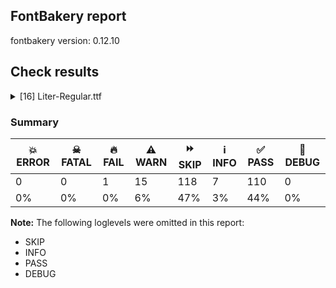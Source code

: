 ## FontBakery report

fontbakery version: 0.12.10





## Check results



<details><summary>[16] Liter-Regular.ttf</summary>
<div>
<details>
    <summary>🔥 <b>FAIL</b> Shapes languages in all GF glyphsets. <a href="https://fontbakery.readthedocs.io/en/stable/fontbakery/checks/googlefonts.glyphset.html#"></a></summary>
    <div>







* 🔥 **FAIL** <p>GF_Latin_Core glyphset:</p>
<table>
<thead>
<tr>
<th align="left">Language</th>
<th align="left">FAIL messages</th>
</tr>
</thead>
<tbody>
<tr>
<td align="left">nl_Latn (Dutch)</td>
<td align="left">Shaper didn't attach acutecomb to J</td>
</tr>
</tbody>
</table>
 [code: failed-language-shaping]



</div>
</details>

<details>
    <summary>⚠️ <b>WARN</b> Check accent of Lcaron, dcaron, lcaron, tcaron <a href="https://fontbakery.readthedocs.io/en/stable/fontbakery/checks/universal.html#"></a></summary>
    <div>









* ⚠️ **WARN** <p>dcaron is decomposed and therefore could not be checked. Please check manually.</p>
 [code: decomposed-outline]



</div>
</details>

<details>
    <summary>⚠️ <b>WARN</b> Check if each glyph has the recommended amount of contours. <a href="https://fontbakery.readthedocs.io/en/stable/fontbakery/checks/universal.html#"></a></summary>
    <div>







* ⚠️ **WARN** <p>This check inspects the glyph outlines and detects the total number of contours in each of them. The expected values are infered from the typical ammounts of contours observed in a large collection of reference font families. The divergences listed below may simply indicate a significantly different design on some of your glyphs. On the other hand, some of these may flag actual bugs in the font such as glyphs mapped to an incorrect codepoint. Please consider reviewing the design and codepoint assignment of these to make sure they are correct.</p>
<p>The following glyphs do not have the recommended number of contours:</p>
<pre><code>- Glyph name: uni00AD	Contours detected: 1	Expected: 0

- Glyph name: eogonek	Contours detected: 3	Expected: 2

- Glyph name: ij	Contours detected: 2	Expected: 3 or 4

- Glyph name: Lslash	Contours detected: 2	Expected: 1

- Glyph name: Eng	Contours detected: 2	Expected: 1

- Glyph name: OE	Contours detected: 3	Expected: 2

- Glyph name: Uogonek	Contours detected: 2	Expected: 1

- Glyph name: uni0409	Contours detected: 3	Expected: 2

- Glyph name: uni040A	Contours detected: 3	Expected: 2

- Glyph name: uni0459	Contours detected: 3	Expected: 2

- Glyph name: uni045A	Contours detected: 3	Expected: 2

- Glyph name: Eng	Contours detected: 2	Expected: 1

- Glyph name: Lslash	Contours detected: 2	Expected: 1

- Glyph name: OE	Contours detected: 3	Expected: 2

- Glyph name: Uogonek	Contours detected: 2	Expected: 1

- Glyph name: eogonek	Contours detected: 3	Expected: 2

- Glyph name: ij	Contours detected: 2	Expected: 3 or 4

- Glyph name: uni00AD	Contours detected: 1	Expected: 0

- Glyph name: uni0409	Contours detected: 3	Expected: 2

- Glyph name: uni040A	Contours detected: 3	Expected: 2

- Glyph name: uni0459	Contours detected: 3	Expected: 2

- Glyph name: uni045A	Contours detected: 3	Expected: 2
</code></pre>
 [code: contour-count]



</div>
</details>

<details>
    <summary>⚠️ <b>WARN</b> Check math signs have the same width. <a href="https://fontbakery.readthedocs.io/en/stable/fontbakery/checks/universal.html#"></a></summary>
    <div>







* ⚠️ **WARN** <p>The most common width is 554 among a set of 2 math glyphs.
The following math glyphs have a different width, though:</p>
<p>Width = 535:
plus</p>
<p>Width = 491:
less</p>
<p>Width = 574:
equal</p>
<p>Width = 501:
greater</p>
<p>Width = 588:
multiply</p>
 [code: width-outliers]



</div>
</details>

<details>
    <summary>⚠️ <b>WARN</b> Does the font contain a soft hyphen? <a href="https://fontbakery.readthedocs.io/en/stable/fontbakery/checks/universal.glyphset.html#"></a></summary>
    <div>







* ⚠️ **WARN** <p>This font has a 'Soft Hyphen' character.</p>
 [code: softhyphen]



</div>
</details>

<details>
    <summary>⚠️ <b>WARN</b> Check font contains no unreachable glyphs <a href="https://fontbakery.readthedocs.io/en/stable/fontbakery/checks/universal.glyphset.html#"></a></summary>
    <div>







* ⚠️ **WARN** <p>The following glyphs could not be reached by codepoint or substitution rules:</p>
<pre><code>- uni0306.cy

- uni030C.alt
</code></pre>
 [code: unreachable-glyphs]



</div>
</details>

<details>
    <summary>⚠️ <b>WARN</b> Validate size, and resolution of article images, and ensure article page has minimum length and includes visual assets. <a href="https://fontbakery.readthedocs.io/en/stable/fontbakery/checks/googlefonts.article.html#"></a></summary>
    <div>







* ⚠️ **WARN** <p>Family metadata at fonts/ttf does not have an article.</p>
 [code: lacks-article]



</div>
</details>

<details>
    <summary>⚠️ <b>WARN</b> Check for codepoints not covered by METADATA subsets. <a href="https://fontbakery.readthedocs.io/en/stable/fontbakery/checks/googlefonts.subsets.html#"></a></summary>
    <div>







* ⚠️ **WARN** <p>The following codepoints supported by the font are not covered by
any subsets defined in the font's metadata file, and will never
be served. You can solve this by either manually adding additional
subset declarations to METADATA.pb, or by editing the glyphset
definitions.</p>
<ul>
<li>U+02C7 CARON: try adding one of: canadian-aboriginal, tifinagh, yi</li>
<li>U+02D8 BREVE: try adding one of: canadian-aboriginal, yi</li>
<li>U+02D9 DOT ABOVE: try adding one of: canadian-aboriginal, yi</li>
<li>U+02DB OGONEK: try adding one of: canadian-aboriginal, yi</li>
<li>U+02DD DOUBLE ACUTE ACCENT: not included in any glyphset definition</li>
<li>U+0302 COMBINING CIRCUMFLEX ACCENT: try adding one of: tifinagh, cherokee, math, coptic</li>
<li>U+0306 COMBINING BREVE: try adding one of: tifinagh, old-permic</li>
<li>U+0307 COMBINING DOT ABOVE: try adding one of: canadian-aboriginal, tifinagh, math, syriac, old-permic, malayalam, tai-le, coptic</li>
<li>U+030A COMBINING RING ABOVE: try adding syriac</li>
<li>U+030B COMBINING DOUBLE ACUTE ACCENT: try adding one of: cherokee, osage</li>
<li>U+030C COMBINING CARON: try adding one of: cherokee, tai-le</li>
<li>U+0312 COMBINING TURNED COMMA ABOVE: not included in any glyphset definition</li>
<li>U+0326 COMBINING COMMA BELOW: not included in any glyphset definition</li>
<li>U+0327 COMBINING CEDILLA: not included in any glyphset definition</li>
<li>U+0328 COMBINING OGONEK: not included in any glyphset definition</li>
<li>U+0335 COMBINING SHORT STROKE OVERLAY: not included in any glyphset definition</li>
<li>U+0336 COMBINING LONG STROKE OVERLAY: not included in any glyphset definition</li>
<li>U+0337 COMBINING SHORT SOLIDUS OVERLAY: not included in any glyphset definition</li>
<li>U+0338 COMBINING LONG SOLIDUS OVERLAY: not included in any glyphset definition</li>
<li>U+0384 GREEK TONOS: try adding greek</li>
</ul>
<p>Or you can add the above codepoints to one of the subsets supported by the font: <code>cyrillic</code>, <code>latin</code>, <code>latin-ext</code></p>
 [code: unreachable-subsetting]



</div>
</details>

<details>
    <summary>⚠️ <b>WARN</b> Check OFL body text is correct. <a href="https://fontbakery.readthedocs.io/en/stable/fontbakery/checks/googlefonts.license.html#"></a></summary>
    <div>







* ⚠️ **WARN** <p>The OFL.txt body text is incorrect. Please use <a href="https://github.com/googlefonts/Unified-Font-Repository/blob/main/OFL.txt">https://github.com/googlefonts/Unified-Font-Repository/blob/main/OFL.txt</a> as a template. You should only modify the first line.</p>
<p>Lines changed:</p>
<p>- <a href="https://openfontlicense.org%5Cn">https://openfontlicense.org\n</a></p>
<p>+ <a href="https://openfontlicense.org/%5Cn">https://openfontlicense.org/\n</a></p>
 [code: incorrect-ofl-body-text]



</div>
</details>

<details>
    <summary>⚠️ <b>WARN</b> Ensure dotted circle glyph is present and can attach marks. <a href="https://fontbakery.readthedocs.io/en/stable/fontbakery/checks/shaping.html#"></a></summary>
    <div>







* ⚠️ **WARN** <p>No dotted circle glyph present</p>
 [code: missing-dotted-circle]



</div>
</details>

<details>
    <summary>⚠️ <b>WARN</b> Ensure soft_dotted characters lose their dot when combined with marks that replace the dot. <a href="https://fontbakery.readthedocs.io/en/stable/fontbakery/checks/shaping.html#"></a></summary>
    <div>







* ⚠️ **WARN** <p>The dot of soft dotted characters <em>should</em> disappear in other cases, for example: i̒ i̦̒ i̧̒ i̵̒ i̶̒ i̷̒ i̸̒ j̒ j̦̒ j̧̒ j̵̒ j̶̒ j̷̒ j̸̒ į̒ į̦̒ į̧̒ į̵̒ į̶̒ į̷̒</p>
<p>Your font fully covers the following languages that require the soft-dotted feature: Ukrainian (Cyrl, 29,273,587 speakers), Belarusian (Cyrl, 10,064,517 speakers), Lithuanian (Latn, 2,357,094 speakers).</p>
<p>Your font does <em>not</em> cover the following languages that require the soft-dotted feature: Mfumte (Latn, 79,000 speakers), Navajo (Latn, 166,319 speakers), Southern Kisi (Latn, 360,000 speakers), Fur (Latn, 1,230,163 speakers), Mundani (Latn, 34,000 speakers), Kpelle, Guinea (Latn, 622,000 speakers), Ma’di (Latn, 584,000 speakers), Koonzime (Latn, 40,000 speakers), Ekpeye (Latn, 226,000 speakers), Nateni (Latn, 100,000 speakers), Bete-Bendi (Latn, 100,000 speakers), Aghem (Latn, 38,843 speakers), Nzakara (Latn, 50,000 speakers), Dii (Latn, 71,000 speakers), Dutch (Latn, 31,709,104 speakers), Zapotec (Latn, 490,000 speakers), Ejagham (Latn, 120,000 speakers), Cicipu (Latn, 44,000 speakers), Basaa (Latn, 332,940 speakers), Gulay (Latn, 250,478 speakers), Yala (Latn, 200,000 speakers), Avokaya (Latn, 100,000 speakers), South Central Banda (Latn, 244,000 speakers), Ebira (Latn, 2,200,000 speakers), Kom (Latn, 360,685 speakers), Mango (Latn, 77,000 speakers), Lugbara (Latn, 2,200,000 speakers), Vute (Latn, 21,000 speakers), Ijo, Southeast (Latn, 2,471,000 speakers), Dan (Latn, 1,099,244 speakers), Igbo (Latn, 27,823,640 speakers), Makaa (Latn, 221,000 speakers), Ngbaka (Latn, 1,020,000 speakers), Sar (Latn, 500,000 speakers), Bafut (Latn, 158,146 speakers).</p>
 [code: soft-dotted]



</div>
</details>

<details>
    <summary>⚠️ <b>WARN</b> Are there any misaligned on-curve points? <a href="https://fontbakery.readthedocs.io/en/stable/fontbakery/checks/outline.html#"></a></summary>
    <div>







* ⚠️ **WARN** <p>The following glyphs have on-curve points which have potentially incorrect y coordinates:</p>
<pre><code>* Q (U+0051): X=449.0,Y=-2.0 (should be at baseline 0?)

* Z (U+005A): X=551.0,Y=-1.0 (should be at baseline 0?)

* a (U+0061): X=288.0,Y=1.0 (should be at baseline 0?)

* Ccedilla (U+00C7): X=313.0,Y=1.0 (should be at baseline 0?)

* Ccedilla (U+00C7): X=409.0,Y=1.0 (should be at baseline 0?)

* Lcaron (U+013D): X=403.0,Y=699.0 (should be at cap-height 700?)

* Lcaron (U+013D): X=517.0,Y=699.0 (should be at cap-height 700?)

* OE (U+0152): X=1044.0,Y=1.0 (should be at baseline 0?)

* OE (U+0152): X=598.0,Y=1.0 (should be at baseline 0?)

* OE (U+0152): X=598.0,Y=701.0 (should be at cap-height 700?)

* OE (U+0152): X=1044.0,Y=701.0 (should be at cap-height 700?)

* uni1E9E (U+1E9E): X=277.0,Y=1.0 (should be at baseline 0?)

* Zacute (U+0179): X=551.0,Y=-1.0 (should be at baseline 0?)

* Zcaron (U+017D): X=551.0,Y=-1.0 (should be at baseline 0?)

* Zdotaccent (U+017B): X=551.0,Y=-1.0 (should be at baseline 0?)

* aacute (U+00E1): X=288.0,Y=1.0 (should be at baseline 0?)

* abreve (U+0103): X=288.0,Y=1.0 (should be at baseline 0?)

* uni01CE (U+01CE): X=288.0,Y=1.0 (should be at baseline 0?)

* acircumflex (U+00E2): X=288.0,Y=1.0 (should be at baseline 0?)

* adieresis (U+00E4): X=288.0,Y=1.0 (should be at baseline 0?)

* agrave (U+00E0): X=288.0,Y=1.0 (should be at baseline 0?)

* amacron (U+0101): X=288.0,Y=1.0 (should be at baseline 0?)

* aogonek (U+0105): X=288.0,Y=1.0 (should be at baseline 0?)

* aring (U+00E5): X=288.0,Y=1.0 (should be at baseline 0?)

* atilde (U+00E3): X=288.0,Y=1.0 (should be at baseline 0?)

* eth (U+00F0): X=250.5,Y=700.5 (should be at cap-height 700?)

* dcaron (U+010F): X=682.0,Y=701.0 (should be at cap-height 700?)

* ntilde (U+00F1): X=354.0,Y=699.5 (should be at cap-height 700?)

* oslash (U+00F8): X=189.0,Y=1.5 (should be at baseline 0?)

* otilde (U+00F5): X=361.0,Y=699.5 (should be at cap-height 700?)

* tildecomb (U+0303): X=198.5,Y=701.0 (should be at cap-height 700?)

* ordfeminine (U+00AA): X=288.0,Y=1.0 (should be at baseline 0?)

* uni0430 (U+0430): X=288.0,Y=1.0 (should be at baseline 0?)

* uni043B (U+043B): X=36.0,Y=-2.0 (should be at baseline 0?)

* uni043B (U+043B): X=12.0,Y=-1.0 (should be at baseline 0?)

* uni0459 (U+0459): X=36.0,Y=-2.0 (should be at baseline 0?)

* uni0459 (U+0459): X=12.0,Y=-1.0 (should be at baseline 0?)

* questiondown (U+00BF): X=334.0,Y=1.0 (should be at baseline 0?)

* numbersign (U+0023): X=427.0,Y=1.0 (should be at baseline 0?)

* numbersign (U+0023): X=341.0,Y=1.0 (should be at baseline 0?)

* numbersign (U+0023): X=182.0,Y=1.0 (should be at baseline 0?)

* numbersign (U+0023): X=96.0,Y=1.0 (should be at baseline 0?)

* sterling (U+00A3): X=526.0,Y=2.0 (should be at baseline 0?)

* uni02BC (U+02BC): X=148.0,Y=698.0 (should be at cap-height 700?)

* uni02BC (U+02BC): X=262.0,Y=698.0 (should be at cap-height 700?)
</code></pre>
 [code: found-misalignments]



</div>
</details>

<details>
    <summary>⚠️ <b>WARN</b> Do any segments have colinear vectors? <a href="https://fontbakery.readthedocs.io/en/stable/fontbakery/checks/outline.html#"></a></summary>
    <div>







* ⚠️ **WARN** <p>The following glyphs have colinear vectors:</p>
<pre><code>* X (U+0058): L&lt;&lt;325.0,426.0&gt;--&lt;325.0,426.0&gt;&gt; -&gt; L&lt;&lt;325.0,426.0&gt;--&lt;327.0,426.0&gt;&gt;

* uni0425 (U+0425): L&lt;&lt;325.0,426.0&gt;--&lt;325.0,426.0&gt;&gt; -&gt; L&lt;&lt;325.0,426.0&gt;--&lt;327.0,426.0&gt;&gt;

* uni0431 (U+0431): L&lt;&lt;294.0,711.0&gt;--&lt;332.0,713.0&gt;&gt; -&gt; L&lt;&lt;332.0,713.0&gt;--&lt;366.0,716.0&gt;&gt;

* uni0431 (U+0431): L&lt;&lt;367.0,635.0&gt;--&lt;334.0,633.0&gt;&gt; -&gt; L&lt;&lt;334.0,633.0&gt;--&lt;310.0,631.0&gt;&gt;
</code></pre>
 [code: found-colinear-vectors]



</div>
</details>

<details>
    <summary>⚠️ <b>WARN</b> Do outlines contain any semi-vertical or semi-horizontal lines? <a href="https://fontbakery.readthedocs.io/en/stable/fontbakery/checks/outline.html#"></a></summary>
    <div>







* ⚠️ **WARN** <p>The following glyphs have semi-vertical/semi-horizontal lines:</p>
<pre><code>* .notdef: L&lt;&lt;1027.0,125.0&gt;--&lt;912.0,124.0&gt;&gt;

* .notdef: L&lt;&lt;797.0,242.0&gt;--&lt;796.0,361.0&gt;&gt;

* .notdef: L&lt;&lt;912.0,124.0&gt;--&lt;911.0,243.0&gt;&gt;

* AE (U+00C6): L&lt;&lt;470.0,186.0&gt;--&lt;228.0,187.0&gt;&gt;

* Eng (U+014A): L&lt;&lt;559.0,358.0&gt;--&lt;557.0,700.0&gt;&gt;

* Eng (U+014A): L&lt;&lt;86.0,0.0&gt;--&lt;87.0,700.0&gt;&gt;

* M (U+004D): L&lt;&lt;718.0,0.0&gt;--&lt;720.0,332.0&gt;&gt;

* N (U+004E): L&lt;&lt;559.0,358.0&gt;--&lt;557.0,700.0&gt;&gt;

* N (U+004E): L&lt;&lt;86.0,0.0&gt;--&lt;87.0,700.0&gt;&gt;

* Nacute (U+0143): L&lt;&lt;559.0,358.0&gt;--&lt;557.0,700.0&gt;&gt;

* Nacute (U+0143): L&lt;&lt;86.0,0.0&gt;--&lt;87.0,700.0&gt;&gt;

* Ncaron (U+0147): L&lt;&lt;559.0,358.0&gt;--&lt;557.0,700.0&gt;&gt;

* Ncaron (U+0147): L&lt;&lt;86.0,0.0&gt;--&lt;87.0,700.0&gt;&gt;

* Ntilde (U+00D1): L&lt;&lt;559.0,358.0&gt;--&lt;557.0,700.0&gt;&gt;

* Ntilde (U+00D1): L&lt;&lt;86.0,0.0&gt;--&lt;87.0,700.0&gt;&gt;

* Z (U+005A): L&lt;&lt;157.0,82.0&gt;--&lt;551.0,81.0&gt;&gt;

* Z (U+005A): L&lt;&lt;551.0,-1.0&gt;--&lt;48.0,0.0&gt;&gt;

* Zacute (U+0179): L&lt;&lt;157.0,82.0&gt;--&lt;551.0,81.0&gt;&gt;

* Zacute (U+0179): L&lt;&lt;551.0,-1.0&gt;--&lt;48.0,0.0&gt;&gt;

* Zcaron (U+017D): L&lt;&lt;157.0,82.0&gt;--&lt;551.0,81.0&gt;&gt;

* Zcaron (U+017D): L&lt;&lt;551.0,-1.0&gt;--&lt;48.0,0.0&gt;&gt;

* Zdotaccent (U+017B): L&lt;&lt;157.0,82.0&gt;--&lt;551.0,81.0&gt;&gt;

* Zdotaccent (U+017B): L&lt;&lt;551.0,-1.0&gt;--&lt;48.0,0.0&gt;&gt;

* ampersand (U+0026): L&lt;&lt;657.0,370.0&gt;--&lt;658.0,255.0&gt;&gt;

* divide (U+00F7): L&lt;&lt;37.0,349.0&gt;--&lt;516.0,350.0&gt;&gt;

* dotlessi (U+0131): L&lt;&lt;76.0,0.0&gt;--&lt;75.0,520.0&gt;&gt;

* equal (U+003D): L&lt;&lt;47.0,248.0&gt;--&lt;526.0,249.0&gt;&gt;

* equal (U+003D): L&lt;&lt;47.0,442.0&gt;--&lt;526.0,443.0&gt;&gt;

* i (U+0069): L&lt;&lt;78.0,0.0&gt;--&lt;77.0,520.0&gt;&gt;

* i.loclTRK: L&lt;&lt;22.0,0.0&gt;--&lt;21.0,520.0&gt;&gt;

* iacute (U+00ED): L&lt;&lt;66.0,0.0&gt;--&lt;65.0,520.0&gt;&gt;

* icircumflex (U+00EE): L&lt;&lt;75.0,0.0&gt;--&lt;74.0,520.0&gt;&gt;

* idieresis (U+00EF): L&lt;&lt;86.0,0.0&gt;--&lt;85.0,520.0&gt;&gt;

* igrave (U+00EC): L&lt;&lt;28.0,0.0&gt;--&lt;27.0,520.0&gt;&gt;

* imacron (U+012B): L&lt;&lt;125.0,0.0&gt;--&lt;124.0,520.0&gt;&gt;

* iogonek (U+012F): L&lt;&lt;145.0,0.0&gt;--&lt;144.0,520.0&gt;&gt;

* l (U+006C): L&lt;&lt;76.0,0.0&gt;--&lt;75.0,733.0&gt;&gt;

* lacute (U+013A): L&lt;&lt;76.0,0.0&gt;--&lt;75.0,733.0&gt;&gt;

* lcaron (U+013E): L&lt;&lt;76.0,0.0&gt;--&lt;75.0,733.0&gt;&gt;

* minus (U+2212): L&lt;&lt;37.0,349.0&gt;--&lt;516.0,350.0&gt;&gt;

* p (U+0070): L&lt;&lt;148.0,68.0&gt;--&lt;150.0,-186.0&gt;&gt;

* q (U+0071): L&lt;&lt;427.0,-186.0&gt;--&lt;429.0,68.0&gt;&gt;

* sterling (U+00A3): L&lt;&lt;206.0,82.0&gt;--&lt;526.0,84.0&gt;&gt;

* sterling (U+00A3): L&lt;&lt;526.0,2.0&gt;--&lt;50.0,0.0&gt;&gt;

* thorn (U+00FE): L&lt;&lt;148.0,68.0&gt;--&lt;150.0,-186.0&gt;&gt;

* uni013C (U+013C): L&lt;&lt;76.0,0.0&gt;--&lt;75.0,733.0&gt;&gt;

* uni0145 (U+0145): L&lt;&lt;559.0,358.0&gt;--&lt;557.0,700.0&gt;&gt;

* uni0145 (U+0145): L&lt;&lt;86.0,0.0&gt;--&lt;87.0,700.0&gt;&gt;

* uni040D (U+040D): L&lt;&lt;176.0,700.0&gt;--&lt;174.0,358.0&gt;&gt;

* uni040D (U+040D): L&lt;&lt;646.0,700.0&gt;--&lt;647.0,0.0&gt;&gt;

* uni0418 (U+0418): L&lt;&lt;176.0,700.0&gt;--&lt;174.0,358.0&gt;&gt;

* uni0418 (U+0418): L&lt;&lt;646.0,700.0&gt;--&lt;647.0,0.0&gt;&gt;

* uni0419 (U+0419): L&lt;&lt;174.0,700.0&gt;--&lt;172.0,358.0&gt;&gt;

* uni0419 (U+0419): L&lt;&lt;644.0,700.0&gt;--&lt;645.0,0.0&gt;&gt;

* uni041C (U+041C): L&lt;&lt;718.0,0.0&gt;--&lt;720.0,332.0&gt;&gt;

* uni0434 (U+0434): L&lt;&lt;414.0,78.0&gt;--&lt;416.0,444.0&gt;&gt;

* uni0434 (U+0434): L&lt;&lt;502.0,520.0&gt;--&lt;500.0,78.0&gt;&gt;

* uni0440 (U+0440): L&lt;&lt;148.0,68.0&gt;--&lt;150.0,-186.0&gt;&gt;

* uni0442 (U+0442): L&lt;&lt;194.0,0.0&gt;--&lt;196.0,444.0&gt;&gt;

* uni0442 (U+0442): L&lt;&lt;282.0,444.0&gt;--&lt;280.0,0.0&gt;&gt;

* uni0456 (U+0456): L&lt;&lt;76.0,0.0&gt;--&lt;75.0,520.0&gt;&gt;

* uni1E9E (U+1E9E): L&lt;&lt;86.0,0.0&gt;--&lt;91.0,700.0&gt;&gt;

* uni2116 (U+2116): L&lt;&lt;559.0,358.0&gt;--&lt;557.0,700.0&gt;&gt;

* uni2116 (U+2116): L&lt;&lt;86.0,0.0&gt;--&lt;87.0,700.0&gt;&gt;

* yen (U+00A5): L&lt;&lt;264.0,0.0&gt;--&lt;263.0,126.0&gt;&gt;

* yen (U+00A5): L&lt;&lt;355.0,126.0&gt;--&lt;354.0,0.0&gt;&gt;
</code></pre>
 [code: found-semi-vertical]



</div>
</details>

<details>
    <summary>⚠️ <b>WARN</b> Ensure fonts have ScriptLangTags declared on the 'meta' table. <a href="https://fontbakery.readthedocs.io/en/stable/fontbakery/checks/googlefonts.meta.html#"></a></summary>
    <div>







* ⚠️ **WARN** <p>This font file does not have a 'meta' table.</p>
 [code: lacks-meta-table]



</div>
</details>

<details>
    <summary>⚠️ <b>WARN</b> Check font follows the Google Fonts vertical metric schema <a href="https://fontbakery.readthedocs.io/en/stable/fontbakery/checks/googlefonts.vmetrics.html#"></a></summary>
    <div>







* ⚠️ **WARN** <p>We recommend the absolute sum of the hhea metrics should be between 1.2-1.5x of the font's upm. This font has 1.53x (1530)</p>
 [code: bad-hhea-range]



</div>
</details>
</div>
</details>




### Summary

| 💥 ERROR | ☠ FATAL | 🔥 FAIL | ⚠️ WARN | ⏩ SKIP | ℹ️ INFO | ✅ PASS | 🔎 DEBUG | 
| ---|---|---|---|---|---|---|---|
| 0 | 0 | 1 | 15 | 118 | 7 | 110 | 0 | 
| 0% | 0% | 0% | 6% | 47% | 3% | 44% | 0% | 



**Note:** The following loglevels were omitted in this report:


* SKIP
* INFO
* PASS
* DEBUG
